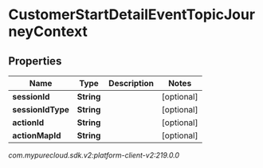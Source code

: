 # CustomerStartDetailEventTopicJourneyContext


## Properties

| Name | Type | Description | Notes |
| ------------ | ------------- | ------------- | ------------- |
| **sessionId** | **String** |  |  [optional] |
| **sessionIdType** | **String** |  |  [optional] |
| **actionId** | **String** |  |  [optional] |
| **actionMapId** | **String** |  |  [optional] |




_com.mypurecloud.sdk.v2:platform-client-v2:219.0.0_
